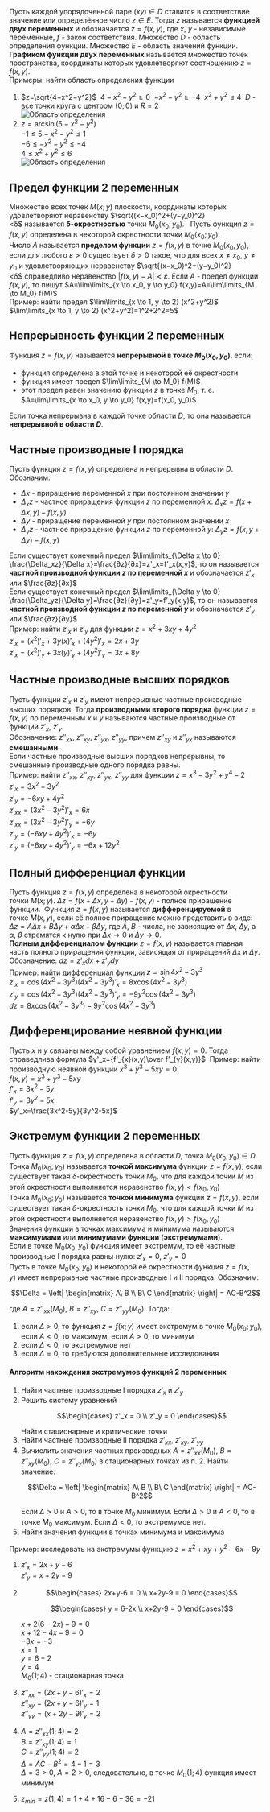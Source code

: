 Пусть каждой упорядоченной паре $(x y) \in D$ ставится в соответствие значение или определённое число $z \in E$. Тогда $z$ называется **функцией двух переменных** и обозначается $z=f(x,y)$, где $x$, $y$ - независимые переменные, $f$ - закон соответствия. Множество $D$ - область определения функции. Множество $E$ - область значений функции.  
**Графиком функции двух переменных** называется множество точек пространства, координаты которых удовлетворяют соотношению $z=f(x,y)$.  
Примеры: найти область определения функции  
1) $z=\sqrt{4−x^2−y^2}$  
	$4−x^2−y^2 \geq 0$  
	$−x^2−y^2 \geq -4$  
	$x^2+y^2 \leq 4$  
	$D$ - все точки круга с центром $(0;0)$ и $R=2$  
	![Область определения](../Pictures/07_01.%20Область%20определения.png)
2) $z=\arcsin(5-x^2-y^2)$  
	$-1 \leq 5-x^2-y^2 \leq 1$  
	$-6 \leq -x^2-y^2 \leq -4$  
	$4 \leq x^2+y^2 \leq 6$  
	![Область определения](../Pictures/07_02.%20Область%20определения.png)
## Предел функции 2 переменных
Множество всех точек $M(x;y)$ плоскости, координаты которых удовлетворяют неравенству $\sqrt{(x−x_0)^2+(y−y_0)^2}<δ$ называется **$δ$-окрестностью** точки $M_0(x_0; y_0)$.  
Пусть функция $z=f(x,y)$ определена в некоторой окрестности точки $M_0(x_0;y_0)$. Число $A$ называется **пределом функции** $z=f(x,y)$ в точке $M_0(x_0,y_0)$, если для любого $ε>0$ существует $δ>0$ такое, что для всех $x≠x_0$, $y≠y_0$ и удовлетворяющих неравенству $\sqrt{(x−x_0)^2+(y−y_0)^2}<δ$ справедливо неравенство $|f(x,y)−A|<ε$. Если $A$ - предел функции $f(x,y)$, то пишут $A=\lim\limits_{x \to x_0, y \to y_0} f(x,y)=A=\lim\limits_{M \to M_0} f(M)$  
Пример: найти предел $\lim\limits_{x \to 1, y \to 2} (x^2+y^2)$  
$\lim\limits_{x \to 1, y \to 2} (x^2+y^2)=1^2+2^2=5$  
## Непрерывность функции 2 переменных
Функция $z=f(x,y)$ называется **непрерывной в точке $M_0(x_0,y_0)$**, если:
- функция определена в этой точке и некоторой её окрестности
- функция имеет предел $\lim\limits_{M \to M_0} f(M)$
- этот предел равен значению функции $z$ в точке $M_0$, т. е. $A=\lim\limits_{x \to x_0, y \to y_0} f(x,y)=f(x_0, y_0)$
  
Если точка непрерывна в каждой точке области $D$, то она называется **непрерывной в области $D$**.  
## Частные производные I порядка
Пусть функция $z=f(x,y)$ определена и непрерывна в области $D$. Обозначим: 
- $\Delta x$ - приращение переменной $x$ при постоянном значении $y$
- $\Delta_xz$ - частное приращения функции $z$ по переменной $x$: $\Delta_xz=f(x+Δx,y)−f(x,y)$
- $\Delta y$ - приращение переменной $y$ при постоянном значении $x$
- $\Delta_yz$ - частное приращение функции $z$ по переменной $y$: $\Delta_yz=f(x,y+\Delta y)−f(x,y)$
  
Если существует конечный предел $\lim\limits_{\Delta x \to 0} \frac{\Delta_xz}{\Delta x}=\frac{∂z}{∂x}=z'_x=f'_x(x,y)$, то он называется **частной производной функции $z$ по переменной $x$** и обозначается $z'_x$ или $\frac{∂z}{∂x}$  
Если существует конечный предел $\lim\limits_{\Delta y \to 0} \frac{\Delta_yz}{\Delta y}=\frac{∂z}{∂y}=z'_y=f'_y(x,y)$, то он называется **частной производной функции $z$ по переменной $y$** и обозначается $z'_y$ или $\frac{∂z}{∂y}$  
Пример: найти $z'_x$ и $z'_y$ для функции $z=x^2+3xy+4y^2$  
$z'_x=(x^2)'_x+3y(x)'_x+(4y^2)'_x=2x+3y$  
$z'_x=(x^2)'_y+3x(y)'_y+(4y^2)'_y=3x+8y$  
## Частные производные высших порядков
Пусть функции $z'_x$ и $z'_y$ имеют непрерывные частные производные высших порядков. Тогда **производными второго порядка** функции $z=f(x,y)$ по переменным $x$ и $y$ называются частные производные от функций $z'_x$, $z'_y$.  
Обозначение: $z''_{xx}$, $z''_{xy}$, $z''_{yx}$, $z''_{yy}$, причем $z''_{xy}$ и $z''_{yx}$ называются **смешанными**.  
Если частные производные высших порядков непрерывны, то смешанные производные одного порядка равны.  
Пример: найти $z''_{xx}$, $z''_{xy}$, $z''_{yx}$, $z''_{yy}$ для функции $z=x^3-3y^2+y^4-2$  
$z'_x=3x^2-3y^2$  
$z'_y=-6xy+4y^2$  
$z'_{xx}=(3x^2-3y^2)'_x=6x$  
$z'_{xx}=(3x^2-3y^2)'_y=-6y$  
$z'_y=(-6xy+4y^2)'_x=-6y$  
$z'_y=(-6xy+4y^2)'_y=-6x+12y^2$  
## Полный дифференциал функции
Пусть функция $z=f(x,y)$ определена в некоторой окрестности точки $M(x;y)$. $\Delta z = f(x+\Delta x, y+\Delta y)-f(x,y)$ - полное приращение функции.  
Функция $z=f(x,y)$ называется **дифференцируемой** в точке $M(x,y)$, если её полное приращение можно представить в виде: $\Delta z = A\Delta x+B\Delta y + \alpha\Delta x + \beta\Delta y$, где $A$, $B$ - числа, не зависящие от $\Delta x$, $\Delta y$, а $α$, $β$ стремятся к нулю при $\Delta x→0$ и $\Delta y→0$.  
**Полным дифференциалом функции** $z=f(x,y)$ называется главная часть полного приращения функции, зависящая от приращений $\Delta x$ и $\Delta y$.  
Обозначение: $dz=z'_xdx+z'_ydy$  
Пример: найти дифференциал функции $z=\sin{4x^2-3y^3}$  
$z'_x=\cos{(4x^2-3y^3)}(4x^2-3y^3)'_x=8x\cos{(4x^2-3y^3)}$  
$z'_y=\cos{(4x^2-3y^3)}(4x^2-3y^3)'_y=-9y^2\cos{(4x^2-3y^3)}$  
$dz=8x\cos{(4x^2-3y^3)}-9y^2\cos{(4x^2-3y^3)}$  
## Дифференцирование неявной функции
Пусть $x$ и $y$ связаны между собой уравнением $f(x,y)=0$. Тогда справедлива формула $y'_x={f'_{x}(x,y)\over f'_{y}(x,y)}$  
Пример: найти производную неявной функции $x^3+y^3-5xy=0$  
$f(x,y)=x^3+y^3-5xy$  
$f'_x=3x^2-5y$  
$f'_y=3y^2-5x$  
$y'_x=\frac{3x^2-5y}{3y^2-5x}$
## Экстремум функции 2 переменных
Пусть функция $z=f(x,y)$ определена в области $D$, точка $M_0(x_0; y_0) \in D$.  
Точка $M_0(x_0;y_0)$ называется **точкой максимума** функции $z=f(x,y)$, если существует такая $δ$-окрестность точки $M_0$, что для каждой точки $M$ из этой окрестности выполняется неравенство $f(x,y)<f(x_0,y_0)$  
Точка $M_0(x_0;y_0)$ называется **точкой минимума** функции $z=f(x,y)$, если существует такая $δ$-окрестность точки $M_0$, что для каждой точки $M$ из этой окрестности выполняется неравенство $f(x,y)>f(x_0,y_0)$  
Значения функции в точках максимума и минимума называются **максимумами** или **минимумами функции** (**экстремумами**).  
Если в точке $M_0(x_0;y_0)$ функция имеет экстремум, то её частные производные I порядка равны нулю: $z'_x=0$, $z'_y=0$  
Пусть в точке $M_0(x_0;y_0)$ и некоторой её окрестности функция $z=f(x,y)$ имеет непрерывные частные производные I и II порядка. Обозначим:  
```math
\Delta = 
\left|
	\begin{matrix}
	A\ B \\
	B\ C
	\end{matrix} 
\right|
= AC-B^2
```
где $A=z''_{xx}(M_0)$, $B=z''_{xy}$, $C=z''_{yy}(M_0)$. Тогда:
1) если $\Delta>0$, то функция $z=f(x;y)$ имеет экстремум в точке $M_0(x_0;y_0)$, если $A<0$, то максимум, если $A>0$, то минимум
2) если $\Delta<0$, то экстремумов нет
3) если $\Delta=0$, то требуются дополнительные исследования
#### Алгоритм нахождения экстремумов функций 2 переменных
1) Найти частные производные I порядка $z'_x$ и $z'_y$
2) Решить систему уравнений
	```math
	\begin{cases}
	    z'_x = 0 \\
	    z'_y = 0
	\end{cases}
	```
	Найти стационарные и критические точки
3) Найти частные производные II порядка $z'_{xx}$, $z'_{xy}$, $z'_{yy}$
4) Вычислить значения частных производных $A=z''_{xx}(M_0)$, $B=z''_{xy}(M_0)$, $C=z''_{yy}(M_0)$ в стационарных точках из п. 2. Найти значение: 
	```math
	\Delta = 
	\left|
		\begin{matrix}
		A\ B \\
		B\ C
		\end{matrix} 
	\right|
	= AC-B^2
	```
	Если $\Delta>0$ и $A>0$, то в точке $M_0$ минимум. Если $\Delta>0$ и $A<0$, то в точке $M_0$ максимум. Если $\Delta<0$, то экстремумов нет. 
5) Найти значения функции в точках минимума и максимума
  
Пример: исследовать на экстремумы функцию $z=x^2+xy+y^2-6x-9y$  
1) $z'_x=2x+y-6$  
	$z'_y=x+2y-9$
2) 
	```math
	\begin{cases}
	    2x+y-6 = 0 \\
	    x+2y-9 = 0
	\end{cases}
	```
	  
	```math
	\begin{cases}
	    y = 6-2x \\
	    x+2y-9 = 0
	\end{cases}
	```
	$x+2(6-2x)-9=0$  
	$x+12-4x-9=0$  
	$-3x=-3$  
	$x=1$  
	$y=6-2$  
	$y=4$  
	$M_0(1;4)$ - стационарная точка
3) $z''_{xx}=(2x+y-6)'_x=2$  
	$z''_{xy}=(2x+y-6)'_y=1$  
	$z''_{yy}=(x+2y-9)'_y=2$  
4) $A=z''_{xx}(1;4)=2$  
	$B=z''_{xy}(1;4)=1$  
	$C=z''_{yy}(1;4)=2$  
	$\Delta=AC-B^2=4-1=3$  
	$\Delta=3>0$, $A=2>0$, следовательно, в точке $M_0(1;4)$ функция имеет минимум
5) $z_{min}=z(1;4)=1+4+16-6-36=-21$